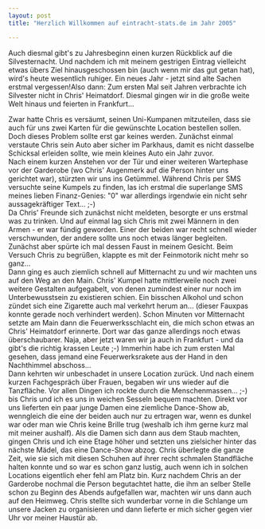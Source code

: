```yaml
---
layout: post
title: "Herzlich Willkommen auf eintracht-stats.de im Jahr 2005"

---
```


Auch diesmal gibt's zu Jahresbeginn einen kurzen Rückblick auf die Silvesternacht. Und nachdem ich mit meinem gestrigen Eintrag vielleicht etwas übers Ziel hinausgeschossen bin (auch wenn mir das gut getan hat), wird's heute wesentlich ruhiger. Ein neues Jahr - jetzt sind alte Sachen erstmal vergessen!Also dann: Zum ersten Mal seit Jahren verbrachte ich Silvester nicht in Chris' Heimatdorf. Diesmal gingen wir in die große weite Welt hinaus und feierten in Frankfurt...

Zwar hatte Chris es versäumt, seinen Uni-Kumpanen mitzuteilen, dass sie auch für uns zwei Karten für die gewünschte Location bestellen sollen. Doch dieses Problem sollte erst gar keines werden. Zunächst einmal verstaute Chris sein Auto aber sicher im Parkhaus, damit es nicht dasselbe Schicksal erleiden sollte, wie mein kleines Auto ein Jahr zuvor.  
Nach einem kurzen Anstehen vor der Tür und einer weiteren Wartephase vor der Garderobe (wo Chris' Augenmerk auf die Person hinter uns gerichtet war), stürzten wir uns ins Getümmel. Während Chris per SMS versuchte seine Kumpels zu finden, las ich erstmal die superlange SMS meines lieben Finanz-Genies: "0" war allerdings irgendwie ein nicht sehr aussagekräftiger Text... ;-)  
Da Chris' Freunde sich zunächst nicht meldeten, besorgte er uns erstmal was zu trinken. Und auf einmal lag sich Chris mit zwei Männern in den Armen - er war fündig geworden. Einer der beiden war recht schnell wieder verschwunden, der andere sollte uns noch etwas länger begleiten. Zunächst aber spürte ich mal dessen Faust in meinem Gesicht. Beim Versuch Chris zu begrüßen, klappte es mit der Feinmotorik nicht mehr so ganz...  
Dann ging es auch ziemlich schnell auf Mitternacht zu und wir machten uns auf den Weg an den Main. Chris' Kumpel hatte mittlerweile noch zwei weitere Gestalten aufgegabelt, von denen zumindest einer nur noch im Unterbewusstsein zu existieren schien. Ein bisschen Alkohol und schon zündet sich eine Zigarette auch mal verkehrt herum an... (dieser Fauxpas konnte gerade noch verhindert werden). Schon Minuten vor Mitternacht setzte am Main dann die Feuerwerksschlacht ein, die mich schon etwas an Chris' Heimatdorf erinnerte. Dort war das ganze allerdings noch etwas überschaubarer. Naja, aber jetzt waren wir ja auch in Frankfurt - und da gibt's die richtig krassen Leute ;-) Immerhin habe ich zum ersten Mal gesehen, dass jemand eine Feuerwerksrakete aus der Hand in den Nachthimmel abschoss...  
Dann kehrten wir unbeschadet in unsere Location zurück. Und nach einem kurzen Fachgespräch über Frauen, begaben wir uns wieder auf die Tanzfläche. Vor allen Dingen ich rockte durch die Menschenmassen... ;-) bis Chris und ich es uns in weichen Sesseln bequem machten. Direkt vor uns lieferten ein paar junge Damen eine ziemliche Dance-Show ab, wenngleich die eine der beiden auch nur zu ertragen war, wenn es dunkel war oder man wie Chris keine Brille trug (weshalb ich ihm gerne kurz mal mit meiner aushalf). Als die Damen sich dann aus dem Staub machten, gingen Chris und ich eine Etage höher und setzten uns zielsicher hinter das nächste Mädel, das eine Dance-Show abzog. Chris überlegte die ganze Zeit, wie sie sich mit diesen Schuhen auf ihrer recht schmalen Standfläche halten konnte und so war es schon ganz lustig, auch wenn ich in solchen Locations eigentlich eher fehl am Platz bin. Kurz nachdem Chris an der Garderobe nochmal die Person begutachtet hatte, die ihm an selber Stelle schon zu Beginn des Abends aufgefallen war, machten wir uns dann auch auf den Heimweg. Chris stellte sich wunderbar vorne in die Schlange um unsere Jacken zu organisieren und dann lieferte er mich sicher gegen vier Uhr vor meiner Haustür ab.
